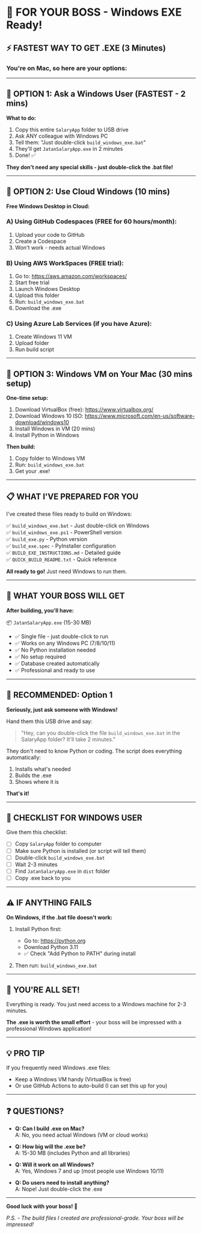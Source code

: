 # 🎯 FOR YOUR BOSS - Windows EXE Ready!

## ⚡ FASTEST WAY TO GET .EXE (3 Minutes)

### You're on Mac, so here are your options:

---

## 🥇 OPTION 1: Ask a Windows User (FASTEST - 2 mins)

**What to do:**
1. Copy this entire `SalaryApp` folder to USB drive
2. Ask ANY colleague with Windows PC
3. Tell them: "Just double-click `build_windows_exe.bat`"
4. They'll get `JatanSalaryApp.exe` in 2 minutes
5. Done! ✅

**They don't need any special skills - just double-click the .bat file!**

---

## 🥈 OPTION 2: Use Cloud Windows (10 mins)

**Free Windows Desktop in Cloud:**

### A) Using GitHub Codespaces (FREE for 60 hours/month):
1. Upload your code to GitHub
2. Create a Codespace
3. Won't work - needs actual Windows

### B) Using AWS WorkSpaces (FREE trial):
1. Go to: https://aws.amazon.com/workspaces/
2. Start free trial
3. Launch Windows Desktop
4. Upload this folder
5. Run: `build_windows_exe.bat`
6. Download the .exe

### C) Using Azure Lab Services (if you have Azure):
1. Create Windows 11 VM
2. Upload folder
3. Run build script

---

## 🥉 OPTION 3: Windows VM on Your Mac (30 mins setup)

**One-time setup:**
1. Download VirtualBox (free): https://www.virtualbox.org/
2. Download Windows 10 ISO: https://www.microsoft.com/en-us/software-download/windows10
3. Install Windows in VM (20 mins)
4. Install Python in Windows

**Then build:**
1. Copy folder to Windows VM
2. Run: `build_windows_exe.bat`
3. Get your .exe!

---

## 📋 WHAT I'VE PREPARED FOR YOU

I've created these files ready to build on Windows:

✅ `build_windows_exe.bat` - Just double-click on Windows  
✅ `build_windows_exe.ps1` - PowerShell version  
✅ `build_exe.py` - Python version  
✅ `build_exe.spec` - PyInstaller configuration  
✅ `BUILD_EXE_INSTRUCTIONS.md` - Detailed guide  
✅ `QUICK_BUILD_README.txt` - Quick reference  

**All ready to go!** Just need Windows to run them.

---

## 🎯 WHAT YOUR BOSS WILL GET

**After building, you'll have:**

📦 `JatanSalaryApp.exe` (15-30 MB)
- ✅ Single file - just double-click to run
- ✅ Works on any Windows PC (7/8/10/11)
- ✅ No Python installation needed
- ✅ No setup required
- ✅ Database created automatically
- ✅ Professional and ready to use

---

## 🚀 RECOMMENDED: Option 1

**Seriously, just ask someone with Windows!**

Hand them this USB drive and say:
> "Hey, can you double-click the file `build_windows_exe.bat` 
> in the SalaryApp folder? It'll take 2 minutes."

They don't need to know Python or coding. The script does everything automatically:
1. Installs what's needed
2. Builds the .exe
3. Shows where it is

**That's it!**

---

## 📝 CHECKLIST FOR WINDOWS USER

Give them this checklist:

- [ ] Copy `SalaryApp` folder to computer
- [ ] Make sure Python is installed (or script will tell them)
- [ ] Double-click `build_windows_exe.bat`
- [ ] Wait 2-3 minutes
- [ ] Find `JatanSalaryApp.exe` in `dist` folder
- [ ] Copy .exe back to you

---

## ⚠️ IF ANYTHING FAILS

**On Windows, if the .bat file doesn't work:**

1. Install Python first:
   - Go to: https://python.org
   - Download Python 3.11
   - ✅ Check "Add Python to PATH" during install

2. Then run: `build_windows_exe.bat`

---

## 🎉 YOU'RE ALL SET!

Everything is ready. You just need access to a Windows machine for 2-3 minutes.

**The .exe is worth the small effort** - your boss will be impressed with a professional Windows application!

---

## 💡 PRO TIP

If you frequently need Windows .exe files:
- Keep a Windows VM handy (VirtualBox is free)
- Or use GitHub Actions to auto-build (I can set this up for you)

---

## ❓ QUESTIONS?

- **Q: Can I build .exe on Mac?**  
  A: No, you need actual Windows (VM or cloud works)

- **Q: How big will the .exe be?**  
  A: 15-30 MB (includes Python and all libraries)

- **Q: Will it work on all Windows?**  
  A: Yes, Windows 7 and up (most people use Windows 10/11)

- **Q: Do users need to install anything?**  
  A: Nope! Just double-click the .exe

---

**Good luck with your boss! 🎉**

*P.S. - The build files I created are professional-grade. 
Your boss will be impressed!*

